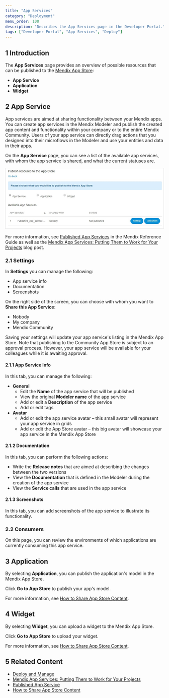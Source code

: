 ```yaml
---
title: "App Services"
category: "Deployment"
menu_order: 100
description: "Describes the App Services page in the Developer Portal."
tags: ["Developer Portal", "App Services", "Deploy"]
---
```


## 1 Introduction

The **App Services** page provides an overview of possible resources that can be published to the [Mendix App Store](https://appstore.home.mendix.com/):

* **App Service**
* **Application**
* **Widget**

## 2 App Service

App services are aimed at sharing functionality between your Mendix apps. You can create app services in the Mendix Modeler and publish the created app content and functionality within your company or to the entire Mendix Community. Users of your app service can directly drag actions that you designed into their microflows in the Modeler and use your entities and data in their apps. 

On the **App Service** page, you can see a list of the available app services, with whom the app service is shared, and what the current statuses are.

![](attachments/publish-appservice.jpg)

For more information, see [Published App Services](/refguide/published-app-services) in the Mendix Reference Guide as well as the [Mendix App Services: Putting Them to Work for Your Projects](https://www.mendix.com/videos/mendix-app-services-putting-work-projects-pieter-van-balen-mendix-developer/) blog post.

### 2.1 Settings

In **Settings** you can manage the following:

* App service info
* Documentation
* Screenshots

On the right side of the screen, you can choose with whom you want to **Share this App Service**:

* Nobody
* My company
* Mendix Community

Saving your settings will update your app service's listing in the Mendix App Store. Note that publishing to the Community App Store is subject to an approval process. However, your app service will be available for your colleagues while it is awaiting approval.

#### 2.1.1 App Service Info

In this tab, you can manage the following:

* **General**
    * Edit the **Name** of the app service that will be published
    * View the original **Modeler name** of the app service
    * Add or edit a **Description** of the app service
    * Add or edit tags
* **Avatar**
    * Add or edit the app service avatar – this small avatar will represent your app service in grids
    * Add or edit the App Store avatar – this big avatar will showcase your app service in the Mendix App Store

#### 2.1.2 Documentation

In this tab, you can perform the following actions:

* Write the **Release notes** that are aimed at describing the changes between the two versions
* View the **Documentation** that is defined in the Modeler during the creation of the app service
* View the **Service calls** that are used in the app service

#### 2.1.3 Screenshots

In this tab, you can add screenshots of the app service to illustrate its functionality.

### 2.2 Consumers

On this page, you can review the environments of which applications are currently consuming this app service. 

## 3 Application

By selecting **Application**, you can publish the application's model in the Mendix App Store.

Click **Go to App Store** to publish your app's model.

For more information, see [How to Share App Store Content](../app-store/share-app-store-content).

## 4 Widget

By selecting **Widget**, you can upload a widget to the Mendix App Store.

Click **Go to App Store** to upload your widget.

For more information, see [How to Share App Store Content](../app-store/share-app-store-content).

## 5 Related Content

* [Deploy and Manage](/developerportal/deploy)
* [Mendix App Services: Putting Them to Work for Your Projects](https://www.mendix.com/videos/mendix-app-services-putting-work-projects-pieter-van-balen-mendix-developer/)
* [Published App Service](/refguide/published-app-services)
* [How to Share App Store Content](../app-store/share-app-store-content)
